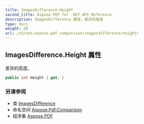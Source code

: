 ```yaml
---
title: ImagesDifference.Height
second_title: Aspose.PDF for .NET API Reference
description: ImagesDifference 属性。差异的高度
type: docs
weight: 20
url: /zh/net/aspose.pdf.comparison/imagesdifference/height/
---
```

## ImagesDifference.Height 属性

差异的高度。

```csharp
public int Height { get; }
```

### 另请参阅

* 类 [ImagesDifference](../)
* 命名空间 [Aspose.Pdf.Comparison](../../../aspose.pdf.comparison/)
* 程序集 [Aspose.PDF](../../../)